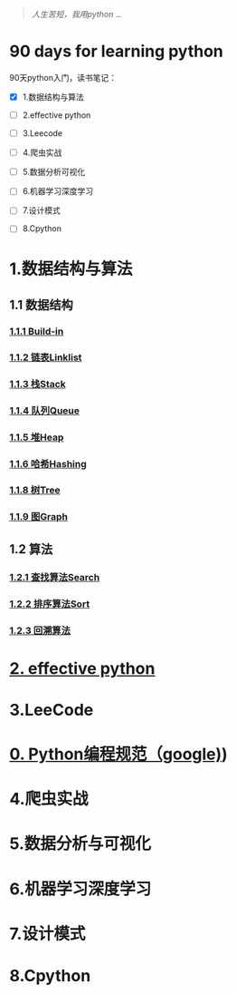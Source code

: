 > *人生苦短，我用python*                                                                                                                                           [<img src="C:\Users\yug\Desktop\9.jpeg" alt="Github" style="zoom: 15%;" />](https://github.com/yugen9/forewave)

# 90 days for learning python

90天python入门，读书笔记：

- [x] 1.数据结构与算法
- [ ] 2.effective python
- [ ] 3.Leecode
- [ ] 4.爬虫实战
- [ ] 5.数据分析可视化
- [ ] 6.机器学习深度学习
- [ ] 7.设计模式
- [ ] 8.Cpython



# 1.数据结构与算法
## 1.1 数据结构
### [1.1.1 Build-in](./01-algorithms/01-data_structures/01-Build-in/Build-in.md)
### [1.1.2 链表Linklist](./01-algorithms/01-data_structures/02-linklist/链表Linklist.md)

### [1.1.3 栈Stack](./01-algorithms/01-data_structures/03-stack/栈Stack.md)

### [1.1.4 队列Queue](./01-algorithms/01-data_structures/04-queue/队列Queue.md)

### [1.1.5 堆Heap](./01-algorithms/01-data_structures/05-heap/堆Heap.md)
### [1.1.6 哈希Hashing](./01-algorithms/01-data_structures/06-hashing/哈希Hash.md)
### [1.1.8 树Tree](./01-algorithms/01-data_structures/08-tree/树Tree.md)
### [1.1.9 图Graph](./01-algorithms/01-data_structures/09-graphs/图Graph.md)
## 1.2 算法
### [1.2.1 查找算法Search](./01-algorithms/02-searches/查找算法Search.md)
### [1.2.2 排序算法Sort](./01-algorithms/03-sorts/排序算法Sort.md)
### [1.2.3 回溯算法](./01-algorithms\04-backtracking/回溯Tracebacking.md)

# [2. effective python](https://github.com/yugen9/forewave/blob/master/02-python/02-effective-python/Effective_Python之编写高质量Python代码的59个有效方法.md)

# 3.LeeCode

# [0. Python编程规范（google)](https://github.com/yugen9/forewave/blob/master/10-docs/Python代码风格指南（Google）.md))

# 4.爬虫实战

# 5.数据分析与可视化
# 6.机器学习深度学习

# 7.设计模式

# 8.Cpython





